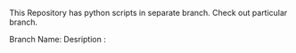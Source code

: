 This Repository has python scripts in separate branch. Check out particular branch.

Branch Name:
Desription :